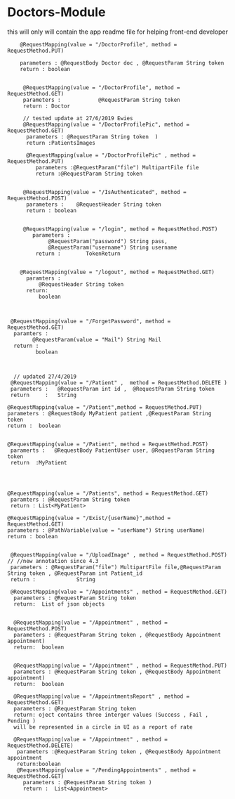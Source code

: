 # Doctors-Module
this will only will contain the app readme file for helping front-end developer



        @RequestMapping(value = "/DoctorProfile", method = RequestMethod.PUT)

        parameters : @RequestBody Doctor doc , @RequestParam String token            
        return : boolean 


         @RequestMapping(value = "/DoctorProfile", method = RequestMethod.GET)                              
         parameters :            @RequestParam String token                       
         return : Doctor

         // tested update at 27/6/2019 Ewies
         @RequestMapping(value = "/DoctorProfilePic", method = RequestMethod.GET)
          parameters : @RequestParam String token  )
          return :PatientsImages
          
          @RequestMapping(value = "/DoctorProfilePic" , method = RequestMethod.PUT)
             parameters :@RequestParam("file") MultipartFile file
             return :@RequestParam String token
             
             
         @RequestMapping(value = "/IsAuthenticated", method = RequestMethod.POST)                        
          parameters :    @RequestHeader String token                                                         
          return : boolean                                                


         @RequestMapping(value = "/login", method = RequestMethod.POST)                                 
            parameters :                                                                                                               
                 @RequestParam("password") String pass,                                                                      
                 @RequestParam("username") String username                                                                       
             return :        TokenReturn                                                                               
     
   
        @RequestMapping(value = "/logout", method = RequestMethod.GET)
          paramters :
              @RequestHeader String token
          return: 
              boolean
 
 
    
     @RequestMapping(value = "/ForgetPassword", method = RequestMethod.GET)
      paramters :
            @RequestParam(value = "Mail") String Mail
      return :
             boolean
     
     
     
      // updated 27/4/2019
     @RequestMapping(value = "/Patient" ,  method = RequestMethod.DELETE )
     parameters :   @RequestParam int id ,  @RequestParam String token
     return     :   String
    
    @RequestMapping(value = "/Patient",method = RequestMethod.PUT)
    parameters : @RequestBody MyPatient patient ,@RequestParam String token 
    return :  boolean

    
    @RequestMapping(value = "/Patient", method = RequestMethod.POST)
     paramerts :   @RequestBody PatientUser user, @RequestParam String token 
     return  :MyPatient



    
    @RequestMapping(value = "/Patients", method = RequestMethod.GET)
     paramters : @RequestParam String token 
     return : List<MyPatient>
  
    @RequestMapping(value = "/Exist/{userName}",method = RequestMethod.GET)
    parameters : @PathVariable(value = "userName") String userName)
    return : boolean 
  
  
     @RequestMapping(value = "/UploadImage" , method = RequestMethod.POST) // //new annotation since 4.3
     parameters : @RequestParam("file") MultipartFile file,@RequestParam String token , @RequestParam int Patient_id
     return :             String
  
     @RequestMapping(value = "/Appointments" , method = RequestMethod.GET)
      parameters : @RequestParam String token
      return:  List of json objects 
      
      
      @RequestMapping(value = "/Appointment" , method = RequestMethod.POST)
      parameters : @RequestParam String token , @RequestBody Appointment appointment)
      return:  boolean 
      
      
      @RequestMapping(value = "/Appointment" , method = RequestMethod.PUT)
      parameters : @RequestParam String token , @RequestBody Appointment appointment)
      return:  boolean 
       
      @RequestMapping(value = "/AppointmentsReport" , method = RequestMethod.GET)
      parameters : @RequestParam String token
      return: oject contains three interger values (Success , Fail , Pending ) 
      will be represented in a circle in UI as a report of rate 
      
      @RequestMapping(value = "/Appointment" , method = RequestMethod.DELETE)
       parameters :@RequestParam String token , @RequestBody Appointment appointment
       return:boolean
       @RequestMapping(value = "/PendingAppointments" , method = RequestMethod.GET)
         parameters : @RequestParam String token )
         return :  List<Appointment> 
    
